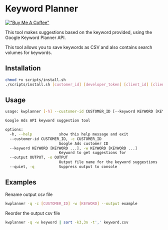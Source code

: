 # Keyword Planner
[!["Buy Me A Coffee"](https://www.buymeacoffee.com/assets/img/custom_images/orange_img.png)](https://www.buymeacoffee.com/umutkorkmaz)

This tool makes suggestions based on the keyword provided, using the Google Keyword Planner API.

This tool allows you to save keywords as CSV and also contains search volumes for keywords.

## Installation

```bash
chmod +x scripts/install.sh
./scripts/install.sh [customer_id] [developer_token] [client_id] [client_secret] [refresh_token]
```


## Usage

```bash
usage: kwplanner [-h] --customer-id CUSTOMER_ID [--keyword KEYWORD [KEYWORD ...]] [--output OUTPUT] [--quiet]

Google Ads API keyword suggestion tool

options:
  -h, --help            show this help message and exit
  --customer-id CUSTOMER_ID, -c CUSTOMER_ID
                        Google Ads customer ID
  --keyword KEYWORD [KEYWORD ...], -w KEYWORD [KEYWORD ...]
                        Keyword to get suggestions for
  --output OUTPUT, -o OUTPUT
                        Output file name for the keyword suggestions
  --quiet, -q           Suppress output to console
```

## Examples

Rename output csv file
```bash
kwplanner -q -c [CUSTOMER_ID] -w [KEYWORD] --output example
```
Reorder the output csv file
```bash
kwplanner -q -w keyword | sort -k3,3n -t',' keyword.csv
```